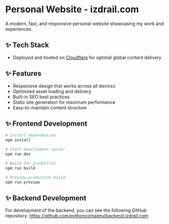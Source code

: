 # Personal Website - izdrail.com

A modern, fast, and responsive personal website showcasing my work and experiences.

## ✨ Tech Stack

- Deployed and hosted on [Cloudflare](https://www.cloudflare.com) for optimal global content delivery


## ✨ Features

- Responsive design that works across all devices
- Optimized asset loading and delivery
- Built-in SEO best practices
- Static site generation for maximum performance
- Easy-to-maintain content structure

## ✨ Frontend Development

```bash
# Install dependencies
npm install

# Start development server
npm run dev

# Build for production
npm run build

# Preview production build
npm run preview
```
## ✨️ Backend Development
For development of the backend, you can see the following GitHub repository: https://github.com/pythoncomapny/backend.izdrail.com